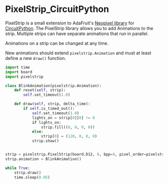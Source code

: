 # PixelStrip_CircuitPython

PixelStrip is a small extension to AdaFruit's [Neopixel library](https://github.com/adafruit/Adafruit_CircuitPython_NeoPixel) for [CircuitPython](https://github.com/adafruit/Adafruit_CircuitPython_NeoPixel).  The PixelStrip library allows you to add Animations to the strip.  Multiple strips can have separate animations that run in parallel.

Animations on a strip can be changed at any time.

New animations should extend `pixelstrip.Animation` and must at least define a new `draw()` function.

```python
import time
import board
import pixelstrip

class BlinkAnimation(pixelstrip.Animation):
    def reset(self, strip):
        self.set_timeout(1.0)

    def draw(self, strip, delta_time):
        if self.is_timed_out():
            self.set_timeout(1.0)
            lights_on = strip[0][0] != 0
            if lights_on:
                strip.fill((0, 0, 0, 0))
            else:
                strip[0] = (128, 0, 0, 0)
            strip.show()


strip = pixelstrip.PixelStrip(board.D12, 8, bpp=4, pixel_order=pixelstrip.RGBW)
strip.animation = BlinkAnimation()

while True:
    strip.draw()
    time.sleep(0.05)
```

